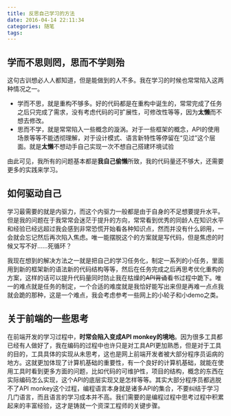 ```yaml
---
title: 反思自己学习的方法
date: 2016-04-14 22:11:34
categories: 随笔
tags:
---
```


## 学而不思则罔，思而不学则殆

这句古训想必人人都知道，但是能做到的人不多。我在学习的时候也常常陷入这两种情况之一。

* 学而不思，就是重构不够多。好的代码都是在重构中诞生的，常常完成了任务之后只完成了需求，没有考虑代码的可扩展性，可修改性等等，因为**太懒**而不想去修改。
* 思而不学，就是常常陷入一些概念的漩涡。对于一些框架的概念，API的使用场景等等不能透彻理解，对于设计模式、语言新特性等停留在“见过”这个层面。就是**太懒**不想动手自己实现一次不想自己搭建环境试验

由此可见，我所有的问题基本都是**我自己偷懒**所致，我的代码量还不够大，还需要更多的实践来学习。

<!-- More -->

## 如何驱动自己

学习最需要的就是内驱力，而这个内驱力一般都是由于自身的不足想要提升水平。但是我的问题在于我常常会迷茫于提升的方向，常常看到优秀的同龄人在知识水平和经验已经远超过我会感到非常恐慌开始看各种知识点，然而并没有什么卵用，一会就会忘记然后再次陷入焦虑。唯一能摆脱这个的方案就是写代码，但是焦虑的时候又写不好……死循环？

我现在想到的解决方法之一就是把自己的学习任务化，制定一系列的小任务，里面用到新的框架新的语法新的代码结构等等，然后在任务完成之后再思考优化重构的方案，这样的话可以提升代码量同时防止我在枯燥的<del>API背诵</del>看书过程中跪下。唯一的难点就是任务的制定，一个合适的难度就是我恰好能写出来但是再难一点点我就会跪的那种，这是一个难点，我会考虑参考一些网上的小轮子和小demo之类。

## 关于前端的一些思考

在前端开发的学习过程中，**时常会陷入变成API monkey的境地**。因为很多工具都已经有人做好了，我在编码的过程中也许只是对工具API更加熟悉，但是对于工具的目的，工具具体的实现从未思考，这也是网上前端开发者被大部分程序员诟病的地方。这就更加体现了计算机基础的重要性，有一个良好的计算机基础，就能在使用工具时看到更多方面的问题，比如代码的可维护性，项目的结构，概念的东西在实际编码怎么实现，这个API的底层实现又是怎样等等。其实大部分程序员都逃脱不了API monkey这个过程，编程语言本身就是诸多API的集合，不要纠结于学习几门语言，而且语言的学习成本并不高。我们需要的是编程过程中思考过程中积累起来的丰富经验，这才是铸就一个资深工程师的关键步骤。
